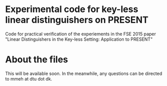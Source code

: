 # Experimental code for key-less linear distinguishers on PRESENT
Code for practical verification of the experiements in the FSE 2015 paper "Linear Distinguishers in the Key-less Setting: Application to PRESENT"

# About the files
This will be available soon. In the meanwhile, any questions can be directed to mmeh at dtu dot dk.
